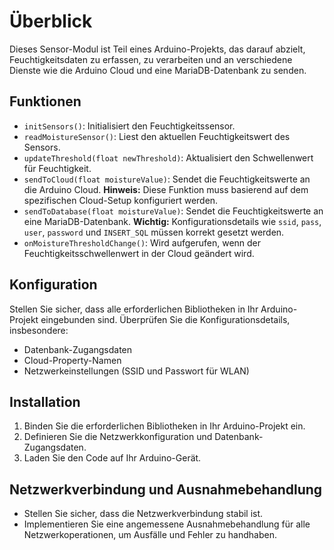 # Überblick

Dieses Sensor-Modul ist Teil eines Arduino-Projekts, das darauf abzielt, Feuchtigkeitsdaten zu erfassen, zu verarbeiten und an verschiedene Dienste wie die Arduino Cloud und eine MariaDB-Datenbank zu senden.

## Funktionen

- `initSensors()`: Initialisiert den Feuchtigkeitssensor.
- `readMoistureSensor()`: Liest den aktuellen Feuchtigkeitswert des Sensors.
- `updateThreshold(float newThreshold)`: Aktualisiert den Schwellenwert für Feuchtigkeit.
- `sendToCloud(float moistureValue)`: Sendet die Feuchtigkeitswerte an die Arduino Cloud. **Hinweis:** Diese Funktion muss basierend auf dem spezifischen Cloud-Setup konfiguriert werden.
- `sendToDatabase(float moistureValue)`: Sendet die Feuchtigkeitswerte an eine MariaDB-Datenbank. **Wichtig:** Konfigurationsdetails wie `ssid`, `pass`, `user`, `password` und `INSERT_SQL` müssen korrekt gesetzt werden.
- `onMoistureThresholdChange()`: Wird aufgerufen, wenn der Feuchtigkeitsschwellenwert in der Cloud geändert wird.

## Konfiguration

Stellen Sie sicher, dass alle erforderlichen Bibliotheken in Ihr Arduino-Projekt eingebunden sind. Überprüfen Sie die Konfigurationsdetails, insbesondere:

- Datenbank-Zugangsdaten
- Cloud-Property-Namen
- Netzwerkeinstellungen (SSID und Passwort für WLAN)

## Installation

1. Binden Sie die erforderlichen Bibliotheken in Ihr Arduino-Projekt ein.
2. Definieren Sie die Netzwerkkonfiguration und Datenbank-Zugangsdaten.
3. Laden Sie den Code auf Ihr Arduino-Gerät.

## Netzwerkverbindung und Ausnahmebehandlung

- Stellen Sie sicher, dass die Netzwerkverbindung stabil ist.
- Implementieren Sie eine angemessene Ausnahmebehandlung für alle Netzwerkoperationen, um Ausfälle und Fehler zu handhaben.
